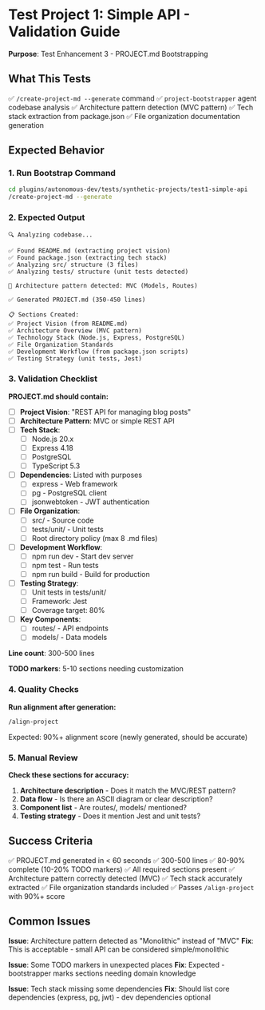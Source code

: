 # Test Project 1: Simple API - Validation Guide

**Purpose**: Test Enhancement 3 - PROJECT.md Bootstrapping

## What This Tests

✅ `/create-project-md --generate` command
✅ `project-bootstrapper` agent codebase analysis
✅ Architecture pattern detection (MVC pattern)
✅ Tech stack extraction from package.json
✅ File organization documentation generation

## Expected Behavior

### 1. Run Bootstrap Command

```bash
cd plugins/autonomous-dev/tests/synthetic-projects/test1-simple-api
/create-project-md --generate
```

### 2. Expected Output

```
🔍 Analyzing codebase...

✅ Found README.md (extracting project vision)
✅ Found package.json (extracting tech stack)
✅ Analyzing src/ structure (3 files)
✅ Analyzing tests/ structure (unit tests detected)

🧠 Architecture pattern detected: MVC (Models, Routes)

✅ Generated PROJECT.md (350-450 lines)

📋 Sections Created:
✅ Project Vision (from README.md)
✅ Architecture Overview (MVC pattern)
✅ Technology Stack (Node.js, Express, PostgreSQL)
✅ File Organization Standards
✅ Development Workflow (from package.json scripts)
✅ Testing Strategy (unit tests, Jest)
```

### 3. Validation Checklist

**PROJECT.md should contain:**

- [ ] **Project Vision**: "REST API for managing blog posts"
- [ ] **Architecture Pattern**: MVC or simple REST API
- [ ] **Tech Stack**:
  - [ ] Node.js 20.x
  - [ ] Express 4.18
  - [ ] PostgreSQL
  - [ ] TypeScript 5.3
- [ ] **Dependencies**: Listed with purposes
  - [ ] express - Web framework
  - [ ] pg - PostgreSQL client
  - [ ] jsonwebtoken - JWT authentication
- [ ] **File Organization**:
  - [ ] src/ - Source code
  - [ ] tests/unit/ - Unit tests
  - [ ] Root directory policy (max 8 .md files)
- [ ] **Development Workflow**:
  - [ ] npm run dev - Start dev server
  - [ ] npm test - Run tests
  - [ ] npm run build - Build for production
- [ ] **Testing Strategy**:
  - [ ] Unit tests in tests/unit/
  - [ ] Framework: Jest
  - [ ] Coverage target: 80%
- [ ] **Key Components**:
  - [ ] routes/ - API endpoints
  - [ ] models/ - Data models

**Line count**: 300-500 lines

**TODO markers**: 5-10 sections needing customization

### 4. Quality Checks

**Run alignment after generation:**
```bash
/align-project
```

Expected: 90%+ alignment score (newly generated, should be accurate)

### 5. Manual Review

**Check these sections for accuracy:**

1. **Architecture description** - Does it match the MVC/REST pattern?
2. **Data flow** - Is there an ASCII diagram or clear description?
3. **Component list** - Are routes/, models/ mentioned?
4. **Testing strategy** - Does it mention Jest and unit tests?

## Success Criteria

✅ PROJECT.md generated in < 60 seconds
✅ 300-500 lines
✅ 80-90% complete (10-20% TODO markers)
✅ All required sections present
✅ Architecture pattern correctly detected (MVC)
✅ Tech stack accurately extracted
✅ File organization standards included
✅ Passes `/align-project` with 90%+ score

## Common Issues

**Issue**: Architecture pattern detected as "Monolithic" instead of "MVC"
**Fix**: This is acceptable - small API can be considered simple/monolithic

**Issue**: Some TODO markers in unexpected places
**Fix**: Expected - bootstrapper marks sections needing domain knowledge

**Issue**: Tech stack missing some dependencies
**Fix**: Should list core dependencies (express, pg, jwt) - dev dependencies optional
